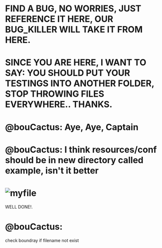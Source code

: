 # FIND A BUG, NO WORRIES, JUST REFERENCE IT HERE, OUR BUG_KILLER WILL TAKE IT FROM HERE.

# SINCE YOU ARE HERE, I WANT TO SAY: YOU SHOULD PUT YOUR TESTINGS INTO ANOTHER FOLDER, STOP THROWING FILES EVERYWHERE.. THANKS.
# @bouCactus: Aye, Aye, Captain
# @bouCactus: I think resources/conf should be in new directory called example, isn't it better 
# ![myfile](https://media.tenor.com/51L86w94i2UAAAAd/you-know.gif)
 WELL DONE!.

# @bouCactus:
 check boundray if filename not exist 
